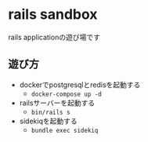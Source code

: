 # rails sandbox

rails applicationの遊び場です

## 遊び方

- dockerでpostgresqlとredisを起動する
  - `docker-compose up -d`
- railsサーバーを起動する
  - `bin/rails s`
- sidekiqを起動する
  - `bundle exec sidekiq`

